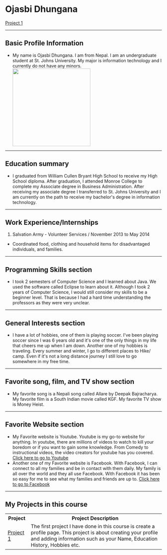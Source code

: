 <html>
 
<h1> Ojasbi Dhungana </h1>
<p><span style="text-decoration: underline;"> Project 1 </span></p>

<hr>
<h2> Basic Profile Information </h2>

<ul>
  <li> My name is Ojasbi Dhungana. I am from Nepal. I am an undergraduate student at St. Johns University.  My major is information technology and I currently do not have any minors. </li>
 <img src= "https://i.ibb.co/5x3Lf9s/ojasbi.png" width= "250" >

</ul>  
<hr>

<h2> Education summary </h2>
  
  <ul>
  <li> I graduated from William Cullen Bryant High School to receive my High School diploma. After graduation, I attended Monroe College to complete my Associate degree in Business Administration. After receiving my associate degree I transferred to St. Johns University and I am currently on the path to receive my bachelor's degree in  information technology. </li>
  
  
  </ul>
  <hr>

<h2> Work Experience/Internships </h2>

<ol>
  <li> Salvation Army - Volunteer Services / November 2013 to May 2014 </li>
</ol>

<ul> 
  <li> Coordinated food, clothing and household items for disadvantaged individuals, and families.</li> 
</ul>
 
<hr>

<h2> Programming Skills section </h2>
<ul>
  <li> I took 2 semesters of Computer Science and I learned about Java. We used the software called Eclipse to learn about it. Although I took 2 years of Computer Science, I would still consider my skills to be a beginner level. That is because I had a hard time understanding the professors as they were very unclear. </li>
  </ul>
  
  <hr>
  
  <h2> General Interests section </h2>
  <ul>
  <li> I have a lot of hobbies, one of them is playing soccer. I've been playing soccer since I was 6 years old and it's one of the only things in my life that cheers me up when I am down. Another one of my hobbies is traveling. Every summer and winter, I go to different places to Hike/ camp. Even if it's not a long distance journey I still love to go somewhere in my free time. </li>
  </ul>
  
  <hr>
  
  <h2> Favorite song, film, and TV show section </h2>
  <ul>
  <li> My favorite song is a Nepali song called Allare by Deepak Bajracharya. My favorite film is a South Indian movie called KGF. My favorite TV show is Money Heist. </li>
  </ul>
  
  <hr>
  
  <h2> Favorite Website section </h2>
  <ul>
 <li> My Favorite website is Youtube. Youtube is my go-to website for anything. In youtube, there are millions of videos to watch to kill your boredom or if you want to gain some knowledge. From Comedy to instructional videos, the video creators for youtube has you covered.
  <a href="https://www.youtube.com/" target = "_blank"> Click here to go to Youtube </a> </li>
 <li> Another one of my Favorite website is Facebook. With Facebook, I can connect to all my families and be in contact with them daily. My family is all over the world and they all use Facebook. With Facebook it has been so easy for me to see what my families and friends are up to.
  <a href="https://www.facebook.com/" target = "_blank"> Click here to go to Facebook </a> </li>
 </ul>
<hr>


<h2> My Projects in this course </h2>
<table>
 <tr> 
  <th> Project </th>
  <th> Project Description</th>
 </tr>
 <tr>
  <td> <a href="#Project-1"> Project 1</a>
<br /> </td>
  <td> 
 The first project I have done in this course is create a profile page. This project is about creating your profile and adding information such as your Name, Education History, Hobbies etc.
  </td>
  </tr>







